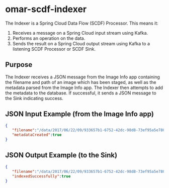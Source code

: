 # omar-scdf-indexer
The Indexer is a Spring Cloud Data Flow (SCDF) Processor.
This means it:
1. Receives a message on a Spring Cloud input stream using Kafka.
2. Performs an operation on the data.
3. Sends the result on a Spring Cloud output stream using Kafka to a listening SCDF Processor or SCDF Sink.

## Purpose
The Indexer receives a JSON message from the Image Info app containing the filename and path of an image which has been staged, as well as the metadata parsed from the Image Info app. The Indexer then attempts to add the metadata to the database. If successful, it sends a JSON message to the Sink indicating success.

## JSON Input Example (from the Image Info app)
```json
{
   "filename":"/data/2017/06/22/09/933657b1-6752-42dc-98d8-73ef95a5e780/12345/SCDFTestImages/tiff/14SEP12113301-M1BS-053951940020_01_P001.TIF",
   "metadataCreated":true
}
```

## JSON Output Example (to the Sink)
```json
{
   "filename":"/data/2017/06/22/09/933657b1-6752-42dc-98d8-73ef95a5e780/12345/SCDFTestImages/tiff/14SEP12113301-M1BS-053951940020_01_P001.TIF",
   "indexedSuccessfully":true
}
```
